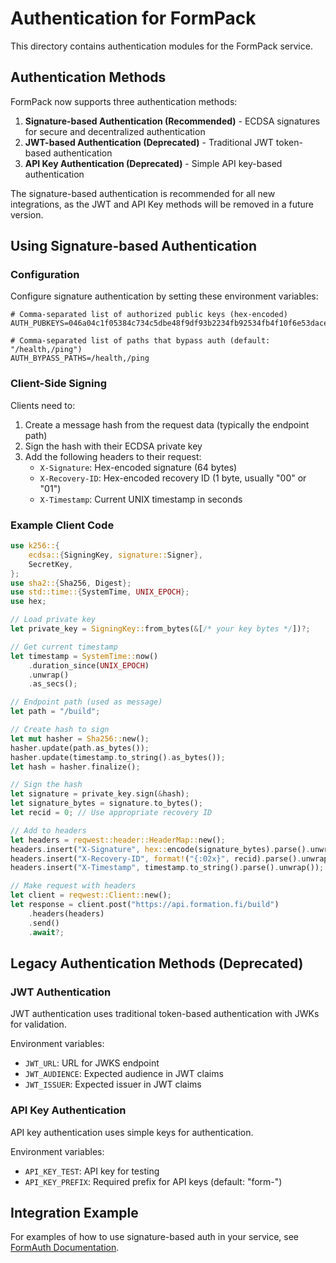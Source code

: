# Authentication for FormPack

This directory contains authentication modules for the FormPack service.

## Authentication Methods

FormPack now supports three authentication methods:

1. **Signature-based Authentication (Recommended)** - ECDSA signatures for secure and decentralized authentication
2. **JWT-based Authentication (Deprecated)** - Traditional JWT token-based authentication
3. **API Key Authentication (Deprecated)** - Simple API key-based authentication

The signature-based authentication is recommended for all new integrations, as the JWT and API Key methods will be removed in a future version.

## Using Signature-based Authentication

### Configuration

Configure signature authentication by setting these environment variables:

```
# Comma-separated list of authorized public keys (hex-encoded)
AUTH_PUBKEYS=046a04c1f05384c734c5dbe48f9df93b2234fb92534fb4f10f6e53dace81c12b52781cb8172225da30d4d6a8e06de1e52db0749ad41cdfa36a5dbb281703c0e430

# Comma-separated list of paths that bypass auth (default: "/health,/ping")
AUTH_BYPASS_PATHS=/health,/ping
```

### Client-Side Signing

Clients need to:

1. Create a message hash from the request data (typically the endpoint path)
2. Sign the hash with their ECDSA private key
3. Add the following headers to their request:
   - `X-Signature`: Hex-encoded signature (64 bytes)
   - `X-Recovery-ID`: Hex-encoded recovery ID (1 byte, usually "00" or "01")
   - `X-Timestamp`: Current UNIX timestamp in seconds

### Example Client Code

```rust
use k256::{
    ecdsa::{SigningKey, signature::Signer},
    SecretKey,
};
use sha2::{Sha256, Digest};
use std::time::{SystemTime, UNIX_EPOCH};
use hex;

// Load private key
let private_key = SigningKey::from_bytes(&[/* your key bytes */])?;

// Get current timestamp
let timestamp = SystemTime::now()
    .duration_since(UNIX_EPOCH)
    .unwrap()
    .as_secs();

// Endpoint path (used as message)
let path = "/build";

// Create hash to sign
let mut hasher = Sha256::new();
hasher.update(path.as_bytes());
hasher.update(timestamp.to_string().as_bytes());
let hash = hasher.finalize();

// Sign the hash
let signature = private_key.sign(&hash);
let signature_bytes = signature.to_bytes();
let recid = 0; // Use appropriate recovery ID

// Add to headers
let headers = reqwest::header::HeaderMap::new();
headers.insert("X-Signature", hex::encode(signature_bytes).parse().unwrap());
headers.insert("X-Recovery-ID", format!("{:02x}", recid).parse().unwrap());
headers.insert("X-Timestamp", timestamp.to_string().parse().unwrap());

// Make request with headers
let client = reqwest::Client::new();
let response = client.post("https://api.formation.fi/build")
    .headers(headers)
    .send()
    .await?;
```

## Legacy Authentication Methods (Deprecated)

### JWT Authentication

JWT authentication uses traditional token-based authentication with JWKs for validation.

Environment variables:
- `JWT_URL`: URL for JWKS endpoint
- `JWT_AUDIENCE`: Expected audience in JWT claims
- `JWT_ISSUER`: Expected issuer in JWT claims

### API Key Authentication

API key authentication uses simple keys for authentication.

Environment variables:
- `API_KEY_TEST`: API key for testing
- `API_KEY_PREFIX`: Required prefix for API keys (default: "form-")

## Integration Example

For examples of how to use signature-based auth in your service, see [FormAuth Documentation](../../form-auth/README.md). 
